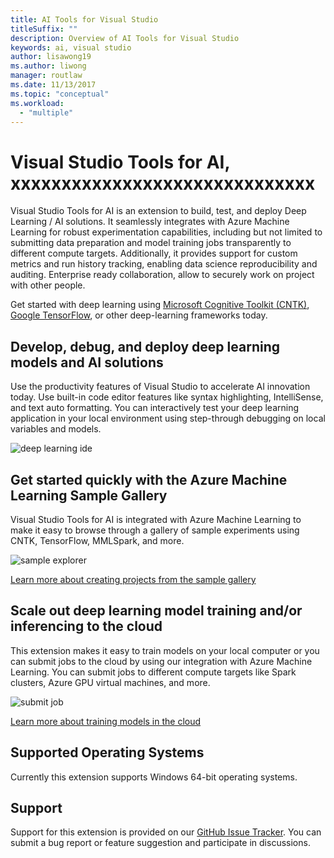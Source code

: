 ```yaml
---
title: AI Tools for Visual Studio
titleSuffix: ""
description: Overview of AI Tools for Visual Studio
keywords: ai, visual studio
author: lisawong19
ms.author: liwong
manager: routlaw
ms.date: 11/13/2017
ms.topic: "conceptual"
ms.workload:
  - "multiple"
---
```

# Visual Studio Tools for AI, xxxxxxxxxxxxxxxxxxxxxxxxxxxxxx

Visual Studio Tools for AI is an extension to build, test, and deploy Deep Learning / AI solutions. It seamlessly integrates with Azure Machine Learning for robust experimentation capabilities, including but not limited to submitting data preparation and model training jobs transparently to different compute targets. Additionally, it provides support for custom metrics and run history tracking, enabling data science reproducibility and auditing. Enterprise ready collaboration, allow to securely work on project with other people.

Get started with deep learning using [Microsoft Cognitive Toolkit (CNTK)](http://www.microsoft.com/en-us/cognitive-toolkit), [Google TensorFlow](https://www.tensorflow.org), or other deep-learning frameworks today.

## Develop, debug, and deploy deep learning models and AI solutions
Use the productivity features of Visual Studio to accelerate AI innovation today. Use built-in code editor features like syntax highlighting, IntelliSense, and text auto formatting. You can interactively test your deep learning application in your local environment using step-through debugging on local variables and models.

![deep learning ide](media/about/ide.png)

## Get started quickly with the Azure Machine Learning Sample Gallery
Visual Studio Tools for AI is integrated with Azure Machine Learning to make it easy to browse through a gallery of sample experiments using CNTK, TensorFlow, MMLSpark, and more.

![sample explorer](media/about/gallery.png)

[Learn more about creating projects from the sample gallery](create-project-gallery.md)

## Scale out deep learning model training and/or inferencing to the cloud
This extension makes it easy to train models on your local computer or you can submit jobs to the cloud by using our integration with Azure Machine Learning. You can submit jobs to different compute targets like Spark clusters, Azure GPU virtual machines, and more.

![submit job](media/about/submitjobs.png)

[Learn more about training models in the cloud](tensorflow-vm.md)

## Supported Operating Systems
Currently this extension supports Windows 64-bit operating systems.

## Support
Support for this extension is provided on our [GitHub Issue Tracker](http://github.com/Microsoft/vs-tools-for-ai/issues). You can submit a bug report or feature suggestion and participate in discussions.
